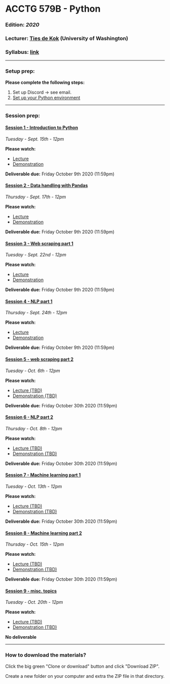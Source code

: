 # ACCTG 579B - Python
### Edition: *2020*
### Lecturer: <a href="https://www.tiesdekok.com" target="_blank">Ties de Kok</a> (University of Washington)
### Syllabus: <a href='https://github.com/TiesdeKok/acctg-579B/blob/master/syllabus.pdf'>link</a>

----
### Setup prep:

**Please complete the following steps:**

1. Set up Discord -> see email.
2. <a href='https://github.com/TiesdeKok/acctg-579B/blob/master/setup-python.md'>Set up your Python environment</a>

----
### Session prep:

#### <u>Session 1 - Introduction to Python</u> 
*Tuesday - Sept. 15th - 12pm*

**Please watch:** 

- <a href='https://uw.hosted.panopto.com/Panopto/Pages/Viewer.aspx?id=3f9690bc-9996-4ada-a84d-ac2a012c737c'>Lecture</a>  
- <a href='https://uw.hosted.panopto.com/Panopto/Pages/Viewer.aspx?id=c3a0132d-4c38-44f7-9c3d-ac2a012c8e95'>Demonstration</a>  

**Deliverable due:** Friday October 9th 2020 (11:59pm)

#### <u>Session 2 - Data handling with Pandas</u> 
*Thursday - Sept. 17th - 12pm*

**Please watch:**  

- <a href='https://uw.hosted.panopto.com/Panopto/Pages/Viewer.aspx?id=888e522b-de45-45e3-91aa-ac2a012d1fe6'>Lecture</a>  
- <a href='https://uw.hosted.panopto.com/Panopto/Pages/Viewer.aspx?id=6b7e2ce5-86e0-47c1-b1df-ac2a012dc845'>Demonstration</a>  

**Deliverable due:** Friday October 9th 2020 (11:59pm)

#### <u>Session 3 - Web scraping part 1</u>
*Tuesday - Sept. 22nd - 12pm*

**Please watch:**  

- <a href='https://uw.hosted.panopto.com/Panopto/Pages/Viewer.aspx?id=dc546b44-df04-4094-b571-ac2a012fed10'>Lecture</a>  
- <a href='https://uw.hosted.panopto.com/Panopto/Pages/Viewer.aspx?id=4a271a62-cf3a-4fe8-b167-ac2a0131d7a8'>Demonstration</a>  

**Deliverable due:** Friday October 9th 2020 (11:59pm)

#### <u>Session 4 - NLP part 1</u> 
*Thursday - Sept. 24th - 12pm*

**Please watch:**  

* <a href='https://uw.hosted.panopto.com/Panopto/Pages/Viewer.aspx?id=b21c94c3-3e23-4394-accc-ac2a01331dd9'>Lecture</a>  
* <a href='https://uw.hosted.panopto.com/Panopto/Pages/Viewer.aspx?id=9dfb10f2-4fd2-4838-aa36-ac2f0150efc6'>Demonstration</a> 

**Deliverable due:** Friday October 9th 2020 (11:59pm)

#### <u>Session 5 - web scraping part 2</u> 
*Tuesday - Oct. 6th - 12pm*

**Please watch:**  

* <a href='#'>Lecture (TBD)</a>  
* <a href='#'>Demonstration (TBD)</a>  

**Deliverable due:** Friday October 30th 2020 (11:59pm)

#### <u>Session 6 - NLP part 2</u> 
*Thursday - Oct. 8th - 12pm*

**Please watch:**  

* <a href='#'>Lecture (TBD)</a>  
* <a href='#'>Demonstration (TBD)</a>  

**Deliverable due:** Friday October 30th 2020 (11:59pm)
 
#### <u>Session 7 - Machine learning part 1</u>
*Tuesday - Oct. 13th - 12pm*

**Please watch:**  

* <a href='#'>Lecture (TBD)</a>  
* <a href='#'>Demonstration (TBD)</a>  

**Deliverable due:** Friday October 30th 2020 (11:59pm)

#### <u>Session 8 - Machine learning part 2</u>
*Thursday - Oct. 15th - 12pm*

**Please watch:**  

* <a href='#'>Lecture (TBD)</a>  
* <a href='#'>Demonstration (TBD)</a>  

**Deliverable due:** Friday October 30th 2020 (11:59pm)

#### <u>Session 9 - misc. topics</u> 
*Tuesday - Oct. 20th - 12pm*

**Please watch:**  

* <a href='#'>Lecture (TBD)</a>  
* <a href='#'>Demonstration (TBD)</a>  

**No deliverable**

----
 
### How to download the materials? 

Click the big green "Clone or download" button and click "Download ZIP".

Create a new folder on your computer and extra the ZIP file in that directory. 
